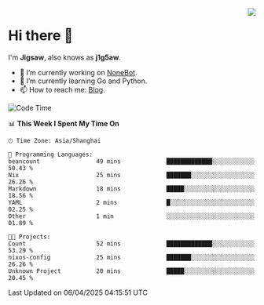 <a href="#">
  <img align="right" src="https://github-readme-stats.vercel.app/api?username=j1g5awi&count_private=true&show_icons=true&title_color=80070B&text_color=B3B3B3&bg_color=212121&icon_color=80070B" />
</a>

# Hi there 👋

I'm **Jigsaw**, also knows as **j1g5aw**.

- 🔭 I’m currently working on [NoneBot](https://github.com/nonebot).
- 🌱 I’m currently learning Go and Python.
- 📫 How to reach me: [Blog](https://blog.maddestroyer.xyz/).

<!--START_SECTION:waka-->
![Code Time](http://img.shields.io/badge/Code%20Time-1%2C877%20hrs%204%20mins-blue)

📊 **This Week I Spent My Time On** 

```text
🕑︎ Time Zone: Asia/Shanghai

💬 Programming Languages: 
beancount                49 mins             █████████████░░░░░░░░░░░░   50.43 % 
Nix                      25 mins             ███████░░░░░░░░░░░░░░░░░░   26.26 % 
Markdown                 18 mins             █████░░░░░░░░░░░░░░░░░░░░   18.56 % 
YAML                     2 mins              █░░░░░░░░░░░░░░░░░░░░░░░░   02.25 % 
Other                    1 min               ░░░░░░░░░░░░░░░░░░░░░░░░░   01.89 % 

🐱‍💻 Projects: 
Count                    52 mins             █████████████░░░░░░░░░░░░   53.29 % 
nixos-config             25 mins             ███████░░░░░░░░░░░░░░░░░░   26.26 % 
Unknown Project          20 mins             █████░░░░░░░░░░░░░░░░░░░░   20.45 % 
```


 Last Updated on 06/04/2025 04:15:51 UTC
<!--END_SECTION:waka-->
